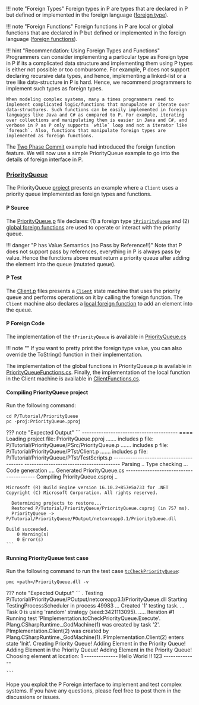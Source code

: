 
!!! note "Foreign Types"
    Foreign types in P are types that are declared in P but defined or implemented in the foreign language ([foreign type](datatypes.md#foreign)).

!!! note "Foreign Functions"
    Foreign functions in P are local or global functions that are declared in P but defined or implemented in the foreign language ([foreign functions](functions.md#foreign-functions)).


!!! hint "Recommendation: Using Foreign Types and Functions"
    Programmers can consider implementing a particular type as Foreign type in P if its a complicated data structure and implementing them using P types is either not possible or too combursome. For example, P does not support declaring recursive data types, and hence, implementing a linked-list or a tree like data-structure in P is hard. Hence, we recommend programmers to implement such types as foreign types.

    When modeling complex systems, many a times programmers need to implement complicated logic/functions that manupulate or iterate over data-structures. Such functions can be easily implemented in foreign languages like Java and C# as compared to P. For example, iterating over collections and manipulating them is easier in Java and C#, and verbose in P as P only supports `while` loop and not a iterator like `foreach`. Also, functions that manipulate foreign types are implemented as foreign functions.   

The [Two Phase Commit](../tutorial/twophasecommit.md) example had introduced the foreign function feature. We will now use a simple PriorityQueue example to go into the details of foreign interface in P.



### [PriorityQueue](https://github.com/p-org/P/tree/master/Tutorial/PriorityQueue)

The PriorityQueue [project](https://github.com/p-org/P/blob/master/Tutorial/PriorityQueue/PriorityQueue.pproj) presents an example where a `Client` uses a priority queue implemented as foreign types and functions.

#### P Source

The [PriorityQueue.p](https://github.com/p-org/P/blob/master/Tutorial/PriorityQueue/PSrc/PriorityQueue.p) file declares:  (1) a foreign type [`tPriorityQueue`](https://github.com/p-org/P/blob/master/Tutorial/PriorityQueue/PSrc/PriorityQueue.p#L3) and (2) [global foreign functions](https://github.com/p-org/P/blob/master/Tutorial/PriorityQueue/PSrc/PriorityQueue.p#L7-L22) are used to operate or interact with the priority queue.

!!! danger "P has Value Semantics (no Pass by Reference!!)"
    Note that P does not support pass by references, everything in P is always pass by value. Hence the functions above must return a priority queue after adding the element into the queue (mutated queue).



#### P Test

The [Client.p](https://github.com/p-org/P/blob/master/Tutorial/PriorityQueue/PTst/Client.p) files presents a [`Client`](https://github.com/p-org/P/blob/master/Tutorial/PriorityQueue/PTst/Client.p#L5) state machine that uses the priority queue and performs operations on it by calling the foreign function. The `Client` machine also declares a [local foreign function](https://github.com/p-org/P/blob/master/Tutorial/PriorityQueue/PTst/Client.p#L46-L47) to add an element into the queue.

#### P Foreign Code

The implementation of the `tPriorityQueue` is available in [PriorityQueue.cs](https://github.com/p-org/P/blob/master/Tutorial/PriorityQueue/PForeign/PriorityQueue.cs)

!!! note ""
    If you want to pretty print the foreign type value, you can also override the ToString() function in their implementation.

The implementation of the global functions in PriorityQueue.p is available in [PriorityQueueFunctions.cs](https://github.com/p-org/P/blob/master/Tutorial/PriorityQueue/PForeign/PriorityQueueFunctions.cs).
Finally, the implementation of the local function in the Client machine is available in [ClientFunctions.cs](https://github.com/p-org/P/blob/master/Tutorial/PriorityQueue/PForeign/ClientFunctions.cs).

#### Compiling PriorityQueue project

Run the following command:

``` shell
cd P/Tutorial/PriorityQueue
pc -proj:PriorityQueue.pproj
```

??? note "Expected Output"
    ```
    ----------------------------------------
    ==== Loading project file: PriorityQueue.pproj
    ....... includes p file: P/Tutorial/PriorityQueue/PSrc/PriorityQueue.p
    ....... includes p file: P/Tutorial/PriorityQueue/PTst/Client.p
    ....... includes p file: P/Tutorial/PriorityQueue/PTst/TestScripts.p
    ----------------------------------------
    ----------------------------------------
    Parsing ..
    Type checking ...
    Code generation ....
    Generated PriorityQueue.cs
    ----------------------------------------
    Compiling PriorityQueue.csproj ..

    Microsoft (R) Build Engine version 16.10.2+857e5a733 for .NET
    Copyright (C) Microsoft Corporation. All rights reserved.

      Determining projects to restore...
      Restored P/Tutorial/PriorityQueue/PriorityQueue.csproj (in 757 ms).
      PriorityQueue -> P/Tutorial/PriorityQueue/POutput/netcoreapp3.1/PriorityQueue.dll

    Build succeeded.
        0 Warning(s)
        0 Error(s)
    ```

#### Running PriorityQueue test case

Run the following command to run the test case [`tcCheckPriorityQueue`](https://github.com/p-org/P/blob/master/Tutorial/PriorityQueue/PTst/TestScripts.p#L2):

```
pmc <path>/PriorityQueue.dll -v
```

??? note "Expected Output"
    ```
    . Testing P/Tutorial/PriorityQueue/POutput/netcoreapp3.1/PriorityQueue.dll
    Starting TestingProcessScheduler in process 49983
    ... Created '1' testing task.
    ... Task 0 is using 'random' strategy (seed:3421113095).
    ..... Iteration #1
    <TestLog> Running test 'PImplementation.tcCheckPriorityQueue.Execute'.
    <CreateLog> Plang.CSharpRuntime._GodMachine(1) was created by task '2'.
    <CreateLog> PImplementation.Client(2) was created by Plang.CSharpRuntime._GodMachine(1).
    <StateLog> PImplementation.Client(2) enters state 'Init'.
    <PrintLog> Creating Priority Queue!
    <PrintLog> Adding Element in the Priority Queue!
    <PrintLog> Adding Element in the Priority Queue!
    <PrintLog> Adding Element in the Priority Queue!
    <PrintLog> Choosing element at location: 1
    <PrintLog> --------------
    <PrintLog> Hello
    <PrintLog> World
    <PrintLog> !!
    <PrintLog> 123
    <PrintLog> --------------

    ```

Hope you exploit the P Foreign interface to implement and test complex systems. If you have any questions, please feel free to post them in the discussions or issues.
